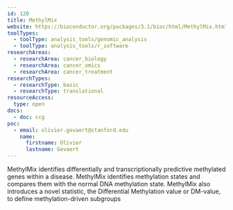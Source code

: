 ```yaml
---
id: 120
title: MethylMix
website: https://bioconductor.org/packages/3.1/bioc/html/MethylMix.html
toolTypes:
  - toolType: analysis_tools/genomic_analysis
  - toolType: analysis_tools/r_software
researchAreas:
  - researchArea: cancer_biology
  - researchArea: cancer_omics
  - researchArea: cancer_treatment
researchTypes:
  - researchType: basic
  - researchType: translational
resourceAccess:
  type: open
docs:
  - doc: ccg
poc:
  - email: olivier.gevaert@stanford.edu
    name:
      firstname: Olivier
      lastname: Gevaert
---
```

MethylMix identifies differentially and transcriptionally predictive methylated genes within a disease. MethylMix identifies methylation states and compares them with the normal DNA methylation state. MethylMix also introduces a novel statistic, the Differential Methylation value or DM-value, to define methylation-driven subgroups

